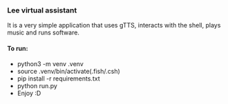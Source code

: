 ### Lee virtual assistant
It is a very simple application that uses gTTS, interacts with the shell, plays music and runs software.

#### To run:
 * python3 -m venv .venv
 * source .venv/bin/activate(.fish/.csh)
 * pip install -r requirements.txt
 * python run.py
 * Enjoy :D